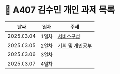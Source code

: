 
# :pencil: A407 김수민 개인 과제 목록

|날짜|일차|주제|
|----|----|----|
|2025.03.04|1일차|[서비스구성]('./1일차_서비스구성요소.md')|
|2025.03.05|2일차|[기획 및 개인공부]('./2일차_기획회의.md')|
|2025.03.06|3일차|[]('./{파일명}')|
|2025.03.07|4일차|[]('./{파일명}')|
